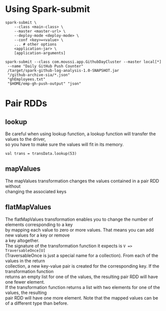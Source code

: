 # Using Spark-submit

```
spark-submit \
    --class <main-class> \
    --master <master-url> \
    --deploy-mode <deploy-mode> \
    --conf <key>=<value> \
    ... # other options
    <application-jar> \
    [application-arguments]
```

```
spark-submit --class com.moussi.app.GithubDayCluster --master local[*]  
 --name "Daily GitHub Push Counter"  
 /target/spark-github-log-analysis-1.0-SNAPSHOT.jar
 "/github-archive-sia/*.json"  
 "ghEmployees.txt"  
 "$HOME/emp-gh-push-output" "json"
```
# Pair RDDs
## lookup
Be careful when using lookup function, a lookup function will transfer the values to the driver,  
so you have to make sure the values will fit in its memory.

```
val trans = transData.lookup(53)
```
## mapValues

The mapValues transformation changes the values contained in a pair RDD without  
changing the associated keys

## flatMapValues

The flatMapValues transformation enables you to change the number of elements corresponding to a key   
by mapping each value to zero or more values. That means you can add new values for a key or remove   
a key altogether.  
The signature of the transformation function it expects is `V => TraversableOnce[U]`  
(TraversableOnce is just a special name for a collection). From each of the values in the return  
collection, a new key-value pair is created for the corresponding key. If the transformation function  
returns an empty list for one of the values, the resulting pair RDD will have one fewer element.  
If the transformation function returns a list with two elements for one of the values, the resulting  
pair RDD will have one more element. Note that the mapped values can be of a different type than before.
